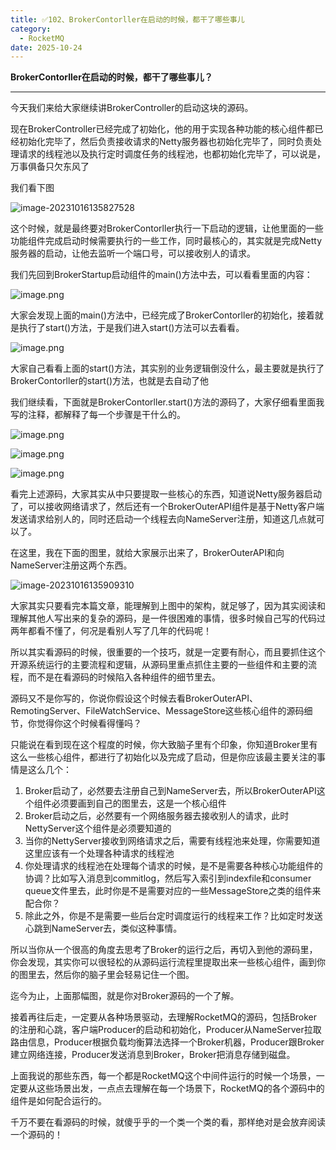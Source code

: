 ```yaml
---
title: ✅102、BrokerContorller在启动的时候，都干了哪些事儿
category:
  - RocketMQ
date: 2025-10-24
---
```



**BrokerContorller在启动的时候，都干了哪些事儿？**

---

今天我们来给大家继续讲BrokerController的启动这块的源码。

现在BrokerController已经完成了初始化，他的用于实现各种功能的核心组件都已经初始化完毕了，然后负责接收请求的Netty服务器也初始化完毕了，同时负责处理请求的线程池以及执行定时调度任务的线程池，也都初始化完毕了，可以说是，万事俱备只欠东风了

我们看下图

![image-20231016135827528](https://studyimages.oss-cn-beijing.aliyuncs.com/img/RocketMQ/202310/202310161358579.png)

这个时候，就是最终要对BrokerContorller执行一下启动的逻辑，让他里面的一些功能组件完成启动时候需要执行的一些工作，同时最核心的，其实就是完成Netty服务器的启动，让他去监听一个端口号，可以接收别人的请求。

我们先回到BrokerStartup启动组件的main()方法中去，可以看看里面的内容：

![image.png](https://studyimages.oss-cn-beijing.aliyuncs.com/img/RocketMQ/202310/202310161358221.png)

大家会发现上面的main()方法中，已经完成了BrokerContorller的初始化，接着就是执行了start()方法，于是我们进入start()方法可以去看看。

![image.png](https://studyimages.oss-cn-beijing.aliyuncs.com/img/RocketMQ/202310/202310161358277.png)

大家自己看看上面的start()方法，其实别的业务逻辑倒没什么，最主要就是执行了BrokerContorller的start()方法，也就是去自动了他

我们继续看，下面就是BrokerContorller.start()方法的源码了，大家仔细看里面我写的注释，都解释了每一个步骤是干什么的。

![image.png](https://studyimages.oss-cn-beijing.aliyuncs.com/img/RocketMQ/202310/202310161358492.png)

![image.png](https://studyimages.oss-cn-beijing.aliyuncs.com/img/RocketMQ/202310/202310161358489.png)

![image.png](https://studyimages.oss-cn-beijing.aliyuncs.com/img/RocketMQ/202310/202310161358155.png)

看完上述源码，大家其实从中只要提取一些核心的东西，知道说Netty服务器启动了，可以接收网络请求了，然后还有一个BrokerOuterAPI组件是基于Netty客户端发送请求给别人的，同时还启动一个线程去向NameServer注册，知道这几点就可以了。

在这里，我在下面的图里，就给大家展示出来了，BrokerOuterAPI和向NameServer注册这两个东西。

![image-20231016135909310](https://studyimages.oss-cn-beijing.aliyuncs.com/img/RocketMQ/202310/202310161359347.png)

大家其实只要看完本篇文章，能理解到上图中的架构，就足够了，因为其实阅读和理解其他人写出来的复杂的源码，是一件很困难的事情，很多时候自己写的代码过两年都看不懂了，何况是看别人写了几年的代码呢！

所以其实看源码的时候，很重要的一个技巧，就是一定要有耐心，而且要抓住这个开源系统运行的主要流程和逻辑，从源码里重点抓住主要的一些组件和主要的流程，而不是在看源码的时候陷入各种组件的细节里去。

源码又不是你写的，你说你假设这个时候去看BrokerOuterAPI、RemotingServer、FileWatchService、MessageStore这些核心组件的源码细节，你觉得你这个时候看得懂吗？

只能说在看到现在这个程度的时候，你大致脑子里有个印象，你知道Broker里有这么一些核心组件，都进行了初始化以及完成了启动，但是你应该最主要关注的事情是这么几个：

1. Broker启动了，必然要去注册自己到NameServer去，所以BrokerOuterAPI这个组件必须要画到自己的图里去，这是一个核心组件
2. Broker启动之后，必然要有一个网络服务器去接收别人的请求，此时NettyServer这个组件是必须要知道的
3. 当你的NettyServer接收到网络请求之后，需要有线程池来处理，你需要知道这里应该有一个处理各种请求的线程池
4. 你处理请求的线程池在处理每个请求的时候，是不是需要各种核心功能组件的协调？比如写入消息到commitlog，然后写入索引到indexfile和consumer queue文件里去，此时你是不是需要对应的一些MessageStore之类的组件来配合你？
5. 除此之外，你是不是需要一些后台定时调度运行的线程来工作？比如定时发送心跳到NameServer去，类似这种事情。

所以当你从一个很高的角度去思考了Broker的运行之后，再切入到他的源码里，你会发现，其实你可以很轻松的从源码运行流程里提取出来一些核心组件，画到你的图里去，然后你的脑子里会轻易记住一个图。

迄今为止，上面那幅图，就是你对Broker源码的一个了解。

接着再往后走，一定要从各种场景驱动，去理解RocketMQ的源码，包括Broker的注册和心跳，客户端Producer的启动和初始化，Producer从NameServer拉取路由信息，Producer根据负载均衡算法选择一个Broker机器，Producer跟Broker建立网络连接，Producer发送消息到Broker，Broker把消息存储到磁盘。

上面我说的那些东西，每一个都是RocketMQ这个中间件运行的时候一个场景，一定要从这些场景出发，一点点去理解在每一个场景下，RocketMQ的各个源码中的组件是如何配合运行的。

千万不要在看源码的时候，就傻乎乎的一个类一个类的看，那样绝对是会放弃阅读一个源码的！